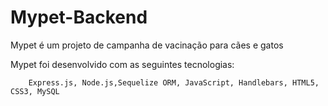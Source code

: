 # Mypet-Backend
  
  Mypet é um projeto de campanha de vacinação para cães e gatos
  
  Mypet foi desenvolvido com as seguintes tecnologias:
  
		Express.js, Node.js,Sequelize ORM, JavaScript, Handlebars, HTML5, CSS3, MySQL
		


	
